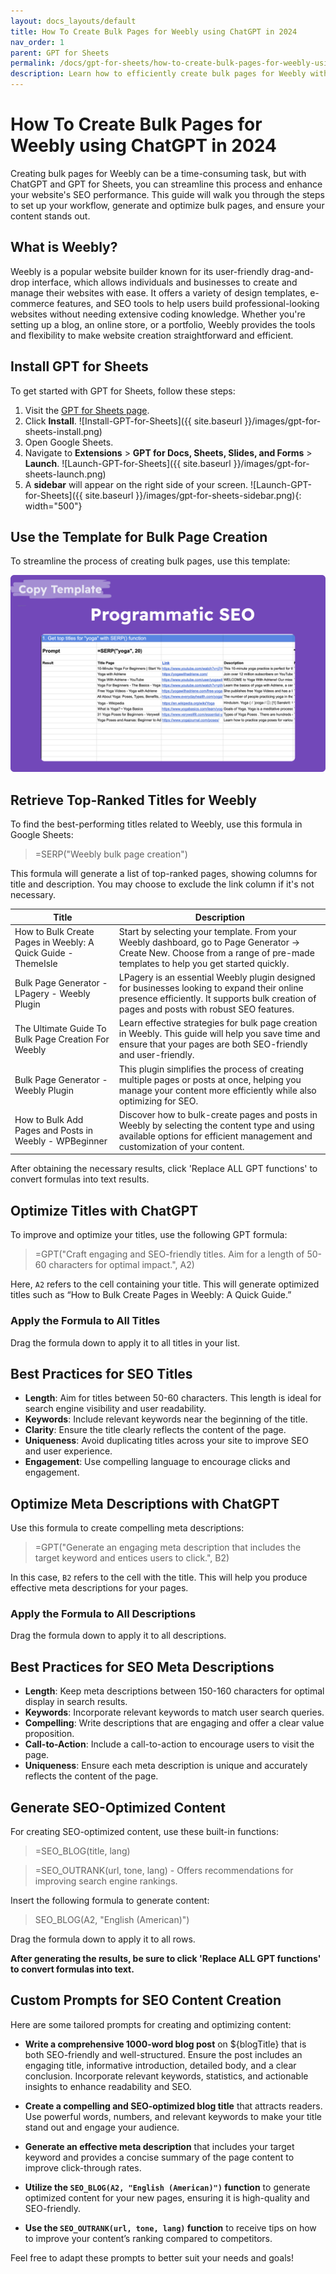 ```yaml
---
layout: docs_layouts/default
title: How To Create Bulk Pages for Weebly using ChatGPT in 2024
nav_order: 1
parent: GPT for Sheets
permalink: /docs/gpt-for-sheets/how-to-create-bulk-pages-for-weebly-using-chatgpt-in-2024
description: Learn how to efficiently create bulk pages for Weebly with ChatGPT. This comprehensive guide will streamline your content creation process, optimize your workflow, and enhance your website's SEO performance.
---
```


# How To Create Bulk Pages for Weebly using ChatGPT in 2024

Creating bulk pages for Weebly can be a time-consuming task, but with ChatGPT and GPT for Sheets, you can streamline this process and enhance your website's SEO performance. This guide will walk you through the steps to set up your workflow, generate and optimize bulk pages, and ensure your content stands out.

## What is Weebly?

Weebly is a popular website builder known for its user-friendly drag-and-drop interface, which allows individuals and businesses to create and manage their websites with ease. It offers a variety of design templates, e-commerce features, and SEO tools to help users build professional-looking websites without needing extensive coding knowledge. Whether you're setting up a blog, an online store, or a portfolio, Weebly provides the tools and flexibility to make website creation straightforward and efficient.

## Install GPT for Sheets

To get started with GPT for Sheets, follow these steps:

1. Visit the [GPT for Sheets page](https://workspace.google.com/u/0/marketplace/app/gpt_for_sheets_docs_forms_slides/466607203252).
2. Click **Install**.
   ![Install-GPT-for-Sheets]({{ site.baseurl }}/images/gpt-for-sheets-install.png)
3. Open Google Sheets.
4. Navigate to **Extensions** > **GPT for Docs, Sheets, Slides, and Forms** > **Launch**.
   ![Launch-GPT-for-Sheets]({{ site.baseurl }}/images/gpt-for-sheets-launch.png)
5. A **sidebar** will appear on the right side of your screen.
   ![Launch-GPT-for-Sheets]({{ site.baseurl }}/images/gpt-for-sheets-sidebar.png){: width="500"}

## Use the Template for Bulk Page Creation

To streamline the process of creating bulk pages, use this template:

<a rel="nofollow" target="_blank" href="https://docs.google.com/spreadsheets/d/1MZlC79O_ZtEBwxJ74fBQdgIEpxmTXvXR8ucANNuDbgk/template/preview">
    <img src="https://github.com/skiffer/hydra-docgpt.ai/blob/main/images/prev-programatic-seo.png?raw=true" alt="GPT for Sheets - Template for Programmatic SEO">
</a>

## Retrieve Top-Ranked Titles for Weebly

To find the best-performing titles related to Weebly, use this formula in Google Sheets:

> =SERP("Weebly bulk page creation")

This formula will generate a list of top-ranked pages, showing columns for title and description. You may choose to exclude the link column if it's not necessary.

| Title                                                                  | Description                                                                                                                                                                                                                                                |
|------------------------------------------------------------------------|------------------------------------------------------------------------------------------------------------------------------------------------------------------------------------------------------------------------------------------------------------|
| How to Bulk Create Pages in Weebly: A Quick Guide - ThemeIsle          | Start by selecting your template. From your Weebly dashboard, go to Page Generator → Create New. Choose from a range of pre-made templates to help you get started quickly.                                                                      |
| Bulk Page Generator - LPagery - Weebly Plugin                          | LPagery is an essential Weebly plugin designed for businesses looking to expand their online presence efficiently. It supports bulk creation of pages and posts with robust SEO features.                                                           |
| The Ultimate Guide To Bulk Page Creation For Weebly                    | Learn effective strategies for bulk page creation in Weebly. This guide will help you save time and ensure that your pages are both SEO-friendly and user-friendly.                                                                                 |
| Bulk Page Generator - Weebly Plugin                                    | This plugin simplifies the process of creating multiple pages or posts at once, helping you manage your content more efficiently while also optimizing for SEO.                                                                                       |
| How to Bulk Add Pages and Posts in Weebly - WPBeginner                 | Discover how to bulk-create pages and posts in Weebly by selecting the content type and using available options for efficient management and customization of your content.                                                                         |

After obtaining the necessary results, click 'Replace ALL GPT functions' to convert formulas into text results.

## Optimize Titles with ChatGPT

To improve and optimize your titles, use the following GPT formula:

> =GPT("Craft engaging and SEO-friendly titles. Aim for a length of 50-60 characters for optimal impact.", A2)

Here, `A2` refers to the cell containing your title. This will generate optimized titles such as “How to Bulk Create Pages in Weebly: A Quick Guide.”

### Apply the Formula to All Titles

Drag the formula down to apply it to all titles in your list.

## Best Practices for SEO Titles

- **Length**: Aim for titles between 50-60 characters. This length is ideal for search engine visibility and user readability.
- **Keywords**: Include relevant keywords near the beginning of the title.
- **Clarity**: Ensure the title clearly reflects the content of the page.
- **Uniqueness**: Avoid duplicating titles across your site to improve SEO and user experience.
- **Engagement**: Use compelling language to encourage clicks and engagement.

## Optimize Meta Descriptions with ChatGPT

Use this formula to create compelling meta descriptions:

> =GPT("Generate an engaging meta description that includes the target keyword and entices users to click.", B2)

In this case, `B2` refers to the cell with the title. This will help you produce effective meta descriptions for your pages.

### Apply the Formula to All Descriptions

Drag the formula down to apply it to all descriptions.

## Best Practices for SEO Meta Descriptions

- **Length**: Keep meta descriptions between 150-160 characters for optimal display in search results.
- **Keywords**: Incorporate relevant keywords to match user search queries.
- **Compelling**: Write descriptions that are engaging and offer a clear value proposition.
- **Call-to-Action**: Include a call-to-action to encourage users to visit the page.
- **Uniqueness**: Ensure each meta description is unique and accurately reflects the content of the page.

## Generate SEO-Optimized Content

For creating SEO-optimized content, use these built-in functions:

> =SEO_BLOG(title, lang)

> =SEO_OUTRANK(url, tone, lang) - Offers recommendations for improving search engine rankings.

Insert the following formula to generate content:

> SEO_BLOG(A2, "English (American)")

Drag the formula down to apply it to all rows.

**After generating the results, be sure to click 'Replace ALL GPT functions' to convert formulas into text.**

## Custom Prompts for SEO Content Creation

Here are some tailored prompts for creating and optimizing content:

- **Write a comprehensive 1000-word blog post** on ${blogTitle} that is both SEO-friendly and well-structured. Ensure the post includes an engaging title, informative introduction, detailed body, and a clear conclusion. Incorporate relevant keywords, statistics, and actionable insights to enhance readability and SEO.

- **Create a compelling and SEO-optimized blog title** that attracts readers. Use powerful words, numbers, and relevant keywords to make your title stand out and engage your audience.

- **Generate an effective meta description** that includes your target keyword and provides a concise summary of the page content to improve click-through rates.

- **Utilize the `SEO_BLOG(A2, "English (American)")` function** to generate optimized content for your new pages, ensuring it is high-quality and SEO-friendly.

- **Use the `SEO_OUTRANK(url, tone, lang)` function** to receive tips on how to improve your content’s ranking compared to competitors.

Feel free to adapt these prompts to better suit your needs and goals!
